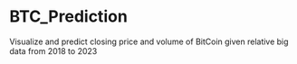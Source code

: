 # BTC_Prediction
Visualize and predict closing price and volume of BitCoin given relative big data from 2018 to 2023
